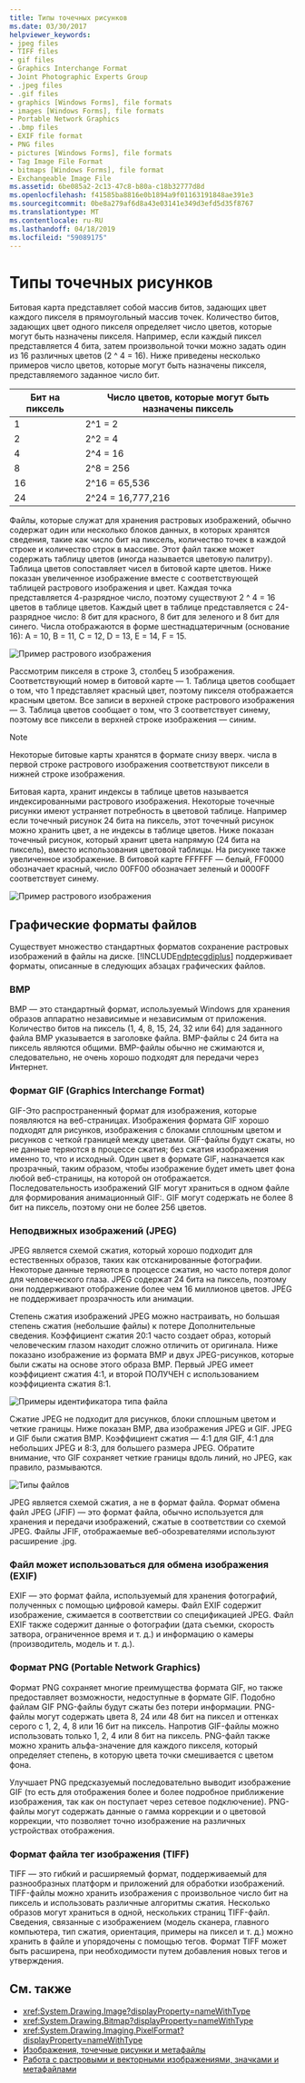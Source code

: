 ```yaml
---
title: Типы точечных рисунков
ms.date: 03/30/2017
helpviewer_keywords:
- jpeg files
- TIFF files
- gif files
- Graphics Interchange Format
- Joint Photographic Experts Group
- .jpeg files
- .gif files
- graphics [Windows Forms], file formats
- images [Windows Forms], file formats
- Portable Network Graphics
- .bmp files
- EXIF file format
- PNG files
- pictures [Windows Forms], file formats
- Tag Image File Format
- bitmaps [Windows Forms], file format
- Exchangeable Image File
ms.assetid: 6be085a2-2c13-47c8-b80a-c18b32777d8d
ms.openlocfilehash: f41585ba8816e0b1894a9f01163191848ae391e3
ms.sourcegitcommit: 0be8a279af6d8a43e03141e349d3efd5d35f8767
ms.translationtype: MT
ms.contentlocale: ru-RU
ms.lasthandoff: 04/18/2019
ms.locfileid: "59089175"
---
```

# <a name="types-of-bitmaps"></a>Типы точечных рисунков
Битовая карта представляет собой массив битов, задающих цвет каждого пикселя в прямоугольный массив точек. Количество битов, задающих цвет одного пикселя определяет число цветов, которые могут быть назначены пикселя. Например, если каждый пиксел представляется 4 бита, затем произвольной точки можно задать один из 16 различных цветов (2 ^ 4 = 16). Ниже приведены несколько примеров число цветов, которые могут быть назначены пикселя, представляемого заданное число бит.  
  
|Бит на пиксель|Число цветов, которые могут быть назначены пиксель|  
|--------------------|------------------------------------------------------|  
|1|2^1 = 2|  
|2|2^2 = 4|  
|4|2^4 = 16|  
|8|2^8 = 256|  
|16|2^16 = 65,536|  
|24|2^24 = 16,777,216|  
  
 Файлы, которые служат для хранения растровых изображений, обычно содержат один или несколько блоков данных, в которых хранятся сведения, такие как число бит на пиксель, количество точек в каждой строке и количество строк в массиве. Этот файл также может содержать таблицу цветов (иногда называется цветовую палитру). Таблица цветов сопоставляет чисел в битовой карте цветов. Ниже показан увеличенное изображение вместе с соответствующей таблицей растрового изображения и цвет. Каждая точка представляется 4-разрядное число, поэтому существуют 2 ^ 4 = 16 цветов в таблице цветов. Каждый цвет в таблице представляется с 24-разрядное число: 8 бит для красного, 8 бит для зеленого и 8 бит для синего. Числа отображаются в форме шестнадцатеричным (основание 16): A = 10, B = 11, C = 12, D = 13, E = 14, F = 15.  
  
 ![Пример растрового изображения](./media/aboutgdip03-art01.gif "AboutGdip03_Art01")  
  
 Рассмотрим пикселя в строке 3, столбец 5 изображения. Соответствующий номер в битовой карте — 1. Таблица цветов сообщает о том, что 1 представляет красный цвет, поэтому пикселя отображается красным цветом. Все записи в верхней строке растрового изображения — 3. Таблица цветов сообщает о том, что 3 соответствует синему, поэтому все пиксели в верхней строке изображения — синим.  
  
> [!NOTE]
>  Некоторые битовые карты хранятся в формате снизу вверх. числа в первой строке растрового изображения соответствуют пиксели в нижней строке изображения.  
  
 Битовая карта, хранит индексы в таблице цветов называется индексированными растрового изображения. Некоторые точечные рисунки имеют устраняет потребность в цветовой таблице. Например если точечный рисунок 24 бита на пиксель, этот точечный рисунок можно хранить цвет, а не индексы в таблице цветов. Ниже показан точечный рисунок, который хранит цвета напрямую (24 бита на пиксель), вместо использования цветовой таблицы. На рисунке также увеличенное изображение. В битовой карте FFFFFF — белый, FF0000 обозначает красный, число 00FF00 обозначает зеленый и 0000FF соответствует синему.  
  
 ![Пример растрового изображения](./media/aboutgdip03-art02.gif "AboutGdip03_Art02")  
  
## <a name="graphics-file-formats"></a>Графические форматы файлов  
 Существует множество стандартных форматов сохранение растровых изображений в файлы на диске. [!INCLUDE[ndptecgdiplus](../../../../includes/ndptecgdiplus-md.md)] поддерживает форматы, описанные в следующих абзацах графических файлов.  
  
### <a name="bmp"></a>BMP  
 BMP — это стандартный формат, используемый Windows для хранения образов аппаратно независимые и независимым от приложения. Количество битов на пиксель (1, 4, 8, 15, 24, 32 или 64) для заданного файла BMP указывается в заголовке файла. BMP-файлы с 24 бита на пиксель являются общими. BMP-файлы обычно не сжимаются и, следовательно, не очень хорошо подходят для передачи через Интернет.  
  
### <a name="graphics-interchange-format-gif"></a>Формат GIF (Graphics Interchange Format)  
 GIF-Это распространенный формат для изображения, которые появляются на веб-страницах. Изображения формата GIF хорошо подходят для рисунков, изображения с блоками сплошным цветом и рисунков с четкой границей между цветами. GIF-файлы будут сжаты, но не данные теряются в процессе сжатия; без сжатия изображения именно то, что и исходный. Один цвет в формате GIF, назначается как прозрачный, таким образом, чтобы изображение будет иметь цвет фона любой веб-страницы, на которой он отображается. Последовательность изображений GIF могут храниться в одном файле для формирования анимационный GIF:. GIF могут содержать не более 8 бит на пиксель, поэтому они не более 256 цветов.  
  
### <a name="joint-photographic-experts-group-jpeg"></a>Неподвижных изображений (JPEG)  
 JPEG является схемой сжатия, который хорошо подходит для естественных образов, таких как отсканированные фотографии. Некоторые данные теряются в процессе сжатия, но часто потеря долог для человеческого глаза. JPEG содержат 24 бита на пиксель, поэтому они поддерживают отображение более чем 16 миллионов цветов. JPEG не поддерживает прозрачность или анимации.  
  
 Степень сжатия изображений JPEG можно настраивать, но большая степень сжатия (небольшие файлы) к потере Дополнительные сведения. Коэффициент сжатия 20:1 часто создает образ, который человеческим глазом находит сложно отличить от оригинала. Ниже показано изображение из формата BMP и двух JPEG-рисунков, которые были сжаты на основе этого образа BMP. Первый JPEG имеет коэффициент сжатия 4:1, и второй ПОЛУЧЕН с использованием коэффициента сжатия 8:1.  
  
 ![Примеры идентификатора типа файла](./media/aboutgdip03-art03.gif "AboutGdip03_Art03")  
  
 Сжатие JPEG не подходит для рисунков, блоки сплошным цветом и четкие границы. Ниже показан BMP, два изображения JPEG и GIF. JPEG и GIF были сжатия BMP. Коэффициент сжатия — 4:1 для GIF, 4:1 для небольших JPEG и 8:3, для большего размера JPEG. Обратите внимание, что GIF сохраняет четкие границы вдоль линий, но JPEG, как правило, размываются.  
  
 ![Типы файлов](./media/aboutgdip03-art03a.gif "AboutGdip03_Art03A")  
  
 JPEG является схемой сжатия, а не в формат файла. Формат обмена файл JPEG (JFIF) — это формат файла, обычно используется для хранения и передачи изображений, сжатые в соответствии со схемой JPEG. Файлы JFIF, отображаемые веб-обозревателями используют расширение .jpg.  
  
### <a name="exchangeable-image-file-exif"></a>Файл может использоваться для обмена изображения (EXIF)  
 EXIF — это формат файла, используемый для хранения фотографий, полученных с помощью цифровой камеры. Файл EXIF содержит изображение, сжимается в соответствии со спецификацией JPEG. Файл EXIF также содержит данные о фотографии (дата съемки, скорость затвора, ограниченное время и т. д.) и информацию о камеры (производитель, модель и т. д.).  
  
### <a name="portable-network-graphics-png"></a>Формат PNG (Portable Network Graphics)  
 Формат PNG сохраняет многие преимущества формата GIF, но также предоставляет возможности, недоступные в формате GIF. Подобно файлам GIF PNG-файлы будут сжаты без потери информации. PNG-файлы могут содержать цвета 8, 24 или 48 бит на пиксел и оттенках серого с 1, 2, 4, 8 или 16 бит на пиксель. Напротив GIF-файлы можно использовать только 1, 2, 4 или 8 бит на пиксель. PNG-файл также можно хранить альфа-значение для каждого пикселя, который определяет степень, в которую цвета точки смешивается с цветом фона.  
  
 Улучшает PNG предсказуемый последовательно выводит изображение GIF (то есть для отображения более и более подробное приближение изображения, так как он поступает через сетевое подключение). PNG-файлы могут содержать данные о гамма коррекции и о цветовой коррекции, что позволяет точно изображение на различных устройствах отображения.  
  
### <a name="tag-image-file-format-tiff"></a>Формат файла тег изображения (TIFF)  
 TIFF — это гибкий и расширяемый формат, поддерживаемый для разнообразных платформ и приложений для обработки изображений. TIFF-файлы можно хранить изображения с произвольное число бит на пиксель и использовать различные алгоритмы сжатия. Несколько образов могут храниться в одной, нескольких страниц TIFF-файл. Сведения, связанные с изображением (модель сканера, главного компьютера, тип сжатия, ориентация, примеры на пиксел и т. д.) можно хранить в файле и упорядочены с помощью тегов. Формат TIFF может быть расширена, при необходимости путем добавления новых тегов и утверждения.  
  
## <a name="see-also"></a>См. также

- <xref:System.Drawing.Image?displayProperty=nameWithType>
- <xref:System.Drawing.Bitmap?displayProperty=nameWithType>
- <xref:System.Drawing.Imaging.PixelFormat?displayProperty=nameWithType>
- [Изображения, точечные рисунки и метафайлы](images-bitmaps-and-metafiles.md)
- [Работа с растровыми и векторными изображениями, значками и метафайлами](working-with-images-bitmaps-icons-and-metafiles.md)
